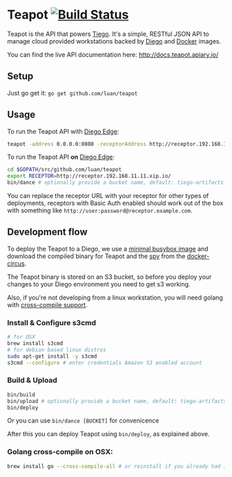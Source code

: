 # Teapot [![Build Status](https://travis-ci.org/luan/teapot.svg?branch=master)](https://travis-ci.org/luan/teapot)

Teapot is the API that powers [Tiego](https://github.com/luan/tiego). It's a simple, RESTful JSON API to manage cloud provided workstations backed by [Diego](https://github.com/cloudfoundry-incubator/diego-release) and [Docker](http://docker.com) images.

You can find the live API documentation here: http://docs.teapot.apiary.io/

## Setup

Just go get it: `go get github.com/luan/teapot`

## Usage

To run the Teapot API with [Diego Edge](https://github.com/pivotal-cf-experimental/diego-edge):

```bash
teapot -address 0.0.0.0:8080 -receptorAddress http://receptor.192.168.11.11.xip.io/
```

To run the Teapot API **on** [Diego Edge](https://github.com/pivotal-cf-experimental/diego-edge):

```bash
cd $GOPATH/src/github.com/luan/teapot
export RECEPTOR=http://receptor.192.168.11.11.xip.io/
bin/dance # optionally provide a bucket name, default: tiego-artifacts
```

You can replace the receptor URL with your receptor for other types of deployments, receptors with Basic Auth enabled should work out of the box with something like `http://user:password@receptor.example.com`.

## Development flow

To deploy the Teapot to a Diego, we use a [minimal busybox image](https://github.com/jpetazzo/docker-busybox/blob/4f6cb64c3b3255c58021dc75100da0088796a108/Dockerfile) and download the compiled binary for Teapot and the [spy](https://github.com/cloudfoundry-incubator/docker-circus/tree/master/spy) from the [docker-circus](https://github.com/cloudfoundry-incubator/docker-circus).

The Teapot binary is stored on an S3 bucket, so before you deploy your changes to your Diego environment you need to get s3 working.

Also, if you're not developing from a linux workstation, you will need golang with [cross-compile support](#golang-cross-compile-on-osx).


### Install & Configure s3cmd
```bash
# for OSX
brew install s3cmd
# for debian based linux distros
sudo apt-get install -y s3cmd
s3cmd --configure # enter credentials Amazon S3 enabled account
```

### Build & Upload

```bash
bin/build
bin/upload # optionally provide a bucket name, default: tiego-artifacts
bin/deploy
```

Or you can use `bin/dance [BUCKET]` for convenicence

After this you can deploy Teapot using `bin/deploy`, as explained above.

### Golang cross-compile on OSX:

```bash
brew install go --cross-compile-all # or reinstall if you already had it installed
```
